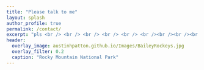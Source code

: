 ```yaml
---
title: "Please talk to me"
layout: splash
author_profile: true
permalink: /contact/
excerpt: "pls <br /> <br /> <br /> <br /> <br /> <br /><br /><br /><br />"
header:
  overlay_image: austinhpatton.github.io/Images/BaileyRockeys.jpg
  overlay_filter: 0.2
  caption: "Rocky Mountain National Park"
---
```

